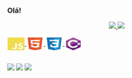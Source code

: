 ### Olá! 

<div align="center">
  <a href="https://github.com/messoxavier">
  <img height="160em" src="https://github-readme-stats.vercel.app/api?username=messoxavier&show_icons=true&theme=dark&include_all_commits=true&count_private=true"/>
  <img height="160em" src="https://github-readme-stats.vercel.app/api/top-langs/?username=messoxavier&layout=compact&langs_count=7&theme=dark"/>
</div>
  
  <div style="display: inline_block"><br>
  <img align="center" alt="Rafa-Js" height="30" width="40" src="https://raw.githubusercontent.com/devicons/devicon/master/icons/javascript/javascript-plain.svg">
  <img align="center" alt="Rafa-HTML" height="30" width="40" src="https://raw.githubusercontent.com/devicons/devicon/master/icons/html5/html5-original.svg">
  <img align="center" alt="Rafa-CSS" height="30" width="40" src="https://raw.githubusercontent.com/devicons/devicon/master/icons/css3/css3-original.svg">
  <img align="center" alt="Rafa-Android" height="30" width="40" src="https://github.com/devicons/devicon/blob/master/icons/csharp/csharp-original.svg">
  
</div>
  
  ##
  
  </div>
  
  <a href="https://instagram.com/messo.xavier" target="_blank"><img src="https://img.shields.io/badge/Instagram-E4405F?style=for-the-badge&logo=instagram&logoColor=white" ></a>
  <a href = "mailto:meso.xavier@gmail.com"><img src="https://img.shields.io/badge/Gmail-D14836?style=for-the-badge&logo=gmail&logoColor=white" destino ="_blank"></a>
  <a href="https://www.linkedin.com/in/emerson-xavier-a00b09149/" target="_blank"><img src="https://img.shields.io/badge/-LinkedIn-%230077B5?style=for-the-badge&logo=linkedin&logoColor=white" target="_blank"></a>
  
  </div>
  
